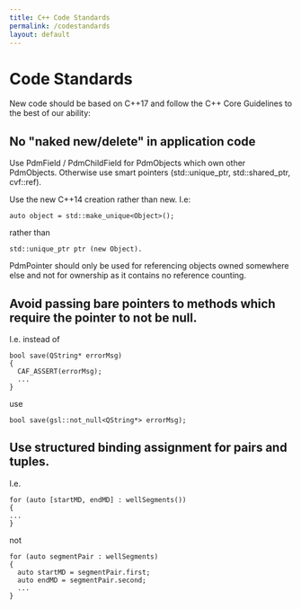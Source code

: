 ```yaml
---
title: C++ Code Standards
permalink: /codestandards
layout: default
---
```


# Code Standards 

New code should be based on C++17 and follow the C++ Core Guidelines to the best of our ability:

## No "naked new/delete" in application code
Use PdmField / PdmChildField for PdmObjects which own other PdmObjects. Otherwise use smart pointers (std::unique_ptr, std::shared_ptr, cvf::ref).

Use the new C++14 creation rather than new. I.e:
```
auto object = std::make_unique<Object>();
```
rather than 
```
std::unique_ptr ptr (new Object).
```
PdmPointer<T> should only be used for referencing objects owned somewhere else and not for ownership as it contains no reference counting.

## Avoid passing bare pointers to methods which require the pointer to not be null. 

I.e. instead of 
```
bool save(QString* errorMsg)
{
  CAF_ASSERT(errorMsg);
  ...
}
```
use 
```
bool save(gsl::not_null<QString*> errorMsg);
```

## Use structured binding assignment for pairs and tuples. 
I.e.
```
for (auto [startMD, endMD] : wellSegments())
{
...
}
```
not
```
for (auto segmentPair : wellSegments)
{ 
  auto startMD = segmentPair.first;
  auto endMD = segmentPair.second;
  ...
}
